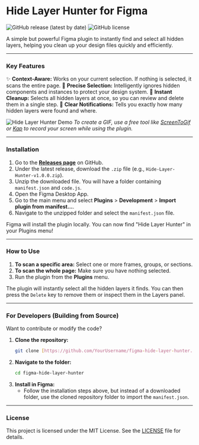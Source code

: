 # Hide Layer Hunter for Figma

![GitHub release (latest by date)](https://img.shields.io/github/v/release/YourUsername/figma-hide-layer-hunter?style=for-the-badge)
![GitHub license](https://img.shields.io/github/license/YourUsername/figma-hide-layer-hunter?style=for-the-badge)

A simple but powerful Figma plugin to instantly find and select all hidden layers, helping you clean up your design files quickly and efficiently.

---

### Key Features

✨ **Context-Aware:** Works on your current selection. If nothing is selected, it scans the entire page.
🎯 **Precise Selection:** Intelligently ignores hidden components and instances to protect your design system.
🚀 **Instant Cleanup:** Selects all hidden layers at once, so you can review and delete them in a single step.
🔔 **Clear Notifications:** Tells you exactly how many hidden layers were found and where.

![Hide Layer Hunter Demo](https://placehold.co/800x450/1e1e2e/ffffff?text=Add+a+GIF+of+your+plugin+in+action!)
*To create a GIF, use a free tool like [ScreenToGif](https://www.screentogif.com/) or [Kap](https://getkap.co/) to record your screen while using the plugin.*

---

### Installation

1.  Go to the **[Releases page](https://github.com/YourUsername/figma-hide-layer-hunter/releases)** on GitHub.
2.  Under the latest release, download the `.zip` file (e.g., `Hide-Layer-Hunter-v1.0.0.zip`).
3.  Unzip the downloaded file. You will have a folder containing `manifest.json` and `code.js`.
4.  Open the Figma Desktop App.
5.  Go to the main menu and select **Plugins** > **Development** > **Import plugin from manifest...**.
6.  Navigate to the unzipped folder and select the `manifest.json` file.

Figma will install the plugin locally. You can now find "Hide Layer Hunter" in your Plugins menu!

---

### How to Use

1.  **To scan a specific area:** Select one or more frames, groups, or sections.
2.  **To scan the whole page:** Make sure you have nothing selected.
3.  Run the plugin from the **Plugins** menu.

The plugin will instantly select all the hidden layers it finds. You can then press the `Delete` key to remove them or inspect them in the Layers panel.

---

### For Developers (Building from Source)

Want to contribute or modify the code?

1.  **Clone the repository:**
    ```bash
    git clone [https://github.com/YourUsername/figma-hide-layer-hunter.git](https://github.com/YourUsername/figma-hide-layer-hunter.git)
    ```
2.  **Navigate to the folder:**
    ```bash
    cd figma-hide-layer-hunter
    ```
3.  **Install in Figma:**
    * Follow the installation steps above, but instead of a downloaded folder, use the cloned repository folder to import the `manifest.json`.

---

### License

This project is licensed under the MIT License. See the [LICENSE](LICENSE) file for details.